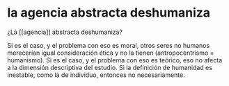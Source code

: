 # la agencia abstracta deshumaniza
¿La [[agencia]] abstracta deshumaniza? 

Si es el caso, y el problema con eso es moral, otros seres no humanos merecerían igual consideración ética y no la tienen (antropocentrismo = humanismo). 
Si es el caso, y el problema con eso es teórico, eso no afecta a la dimensión descriptiva del estudio.
Si la definición de humanidad es inestable, como la de individuo, entonces no necesariamente.